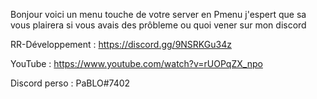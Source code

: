 Bonjour voici un menu touche de votre server en Pmenu j'espert que sa vous plairera si vous avais des prôbleme ou quoi vener sur mon discord

RR-Développement : https://discord.gg/9NSRKGu34z

YouTube : https://www.youtube.com/watch?v=rUOPqZX_npo

Discord perso : PaBLO#7402
